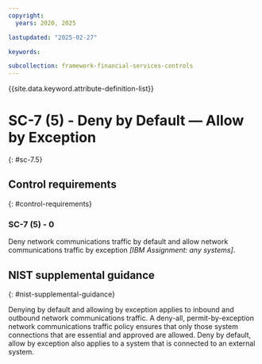 ```yaml
---
copyright:
  years: 2020, 2025

lastupdated: "2025-02-27"

keywords:

subcollection: framework-financial-services-controls
---
```


{{site.data.keyword.attribute-definition-list}}

# SC-7 (5) -  Deny by Default — Allow by Exception
{: #sc-7.5}

## Control requirements
{: #control-requirements}



### SC-7 (5) - 0


Deny network communications traffic by default and allow network communications traffic by exception _[IBM Assignment: any systems]_.












## NIST supplemental guidance
{: #nist-supplemental-guidance}

Denying by default and allowing by exception applies to inbound and outbound network communications traffic. A deny-all, permit-by-exception network communications traffic policy ensures that only those system connections that are essential and approved are allowed. Deny by default, allow by exception also applies to a system that is connected to an external system.
